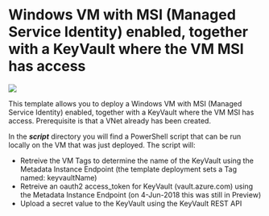 # Windows VM with MSI (Managed Service Identity) enabled, together with a KeyVault where the VM MSI has access

<a href="https://portal.azure.com/#create/Microsoft.Template/uri/https%3A%2F%2Fraw.githubusercontent.com%2Fmbsnl%2Farm-vm-templates%2Fmaster%2Fvm-msi-keyvault-metadata-instance%2Fazuredeploy.json" target="_blank">
    <img src="http://azuredeploy.net/deploybutton.png"/>
</a>

This template allows you to deploy a Windows VM with MSI (Managed Service Identity) enabled, together with a KeyVault where the VM MSI has access. Prerequisite is that a VNet already has been created.

In the _**script**_ directory you will find a PowerShell script that can be run locally on the VM that was just deployed. The script will:
- Retreive the VM Tags to determine the name of the KeyVault using the Metadata Instance Endpoint (the template deployment sets a Tag named: keyvaultName)
- Retreive an oauth2 access_token for KeyVault (vault.azure.com) using the Metadata Instance Endpoint (on 4-Jun-2018 this was still in Preview)
- Upload a secret value to the KeyVault using the KeyVault REST API